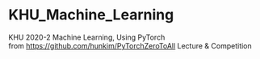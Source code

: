 # KHU_Machine_Learning
KHU 2020-2 Machine Learning, Using PyTorch</br>
from https://github.com/hunkim/PyTorchZeroToAll
Lecture & Competition

